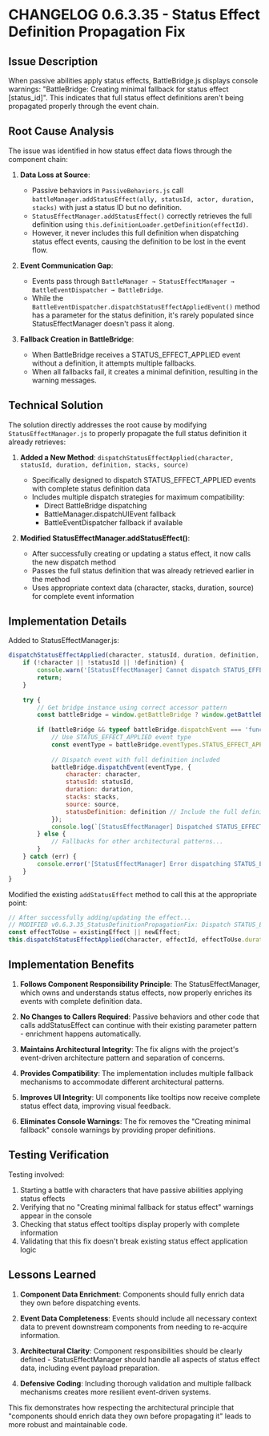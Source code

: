 # CHANGELOG 0.6.3.35 - Status Effect Definition Propagation Fix

## Issue Description

When passive abilities apply status effects, BattleBridge.js displays console warnings: "BattleBridge: Creating minimal fallback for status effect [status_id]". This indicates that full status effect definitions aren't being propagated properly through the event chain.

## Root Cause Analysis

The issue was identified in how status effect data flows through the component chain:

1. **Data Loss at Source**:
   - Passive behaviors in `PassiveBehaviors.js` call `battleManager.addStatusEffect(ally, statusId, actor, duration, stacks)` with just a status ID but no definition.
   - `StatusEffectManager.addStatusEffect()` correctly retrieves the full definition using `this.definitionLoader.getDefinition(effectId)`.
   - However, it never includes this full definition when dispatching status effect events, causing the definition to be lost in the event flow.

2. **Event Communication Gap**:
   - Events pass through `BattleManager → StatusEffectManager → BattleEventDispatcher → BattleBridge`.
   - While the `BattleEventDispatcher.dispatchStatusEffectAppliedEvent()` method has a parameter for the status definition, it's rarely populated since StatusEffectManager doesn't pass it along.

3. **Fallback Creation in BattleBridge**:
   - When BattleBridge receives a STATUS_EFFECT_APPLIED event without a definition, it attempts multiple fallbacks.
   - When all fallbacks fail, it creates a minimal definition, resulting in the warning messages.

## Technical Solution

The solution directly addresses the root cause by modifying `StatusEffectManager.js` to properly propagate the full status definition it already retrieves:

1. **Added a New Method**: `dispatchStatusEffectApplied(character, statusId, duration, definition, stacks, source)`
   - Specifically designed to dispatch STATUS_EFFECT_APPLIED events with complete status definition data
   - Includes multiple dispatch strategies for maximum compatibility:
     - Direct BattleBridge dispatching
     - BattleManager.dispatchUIEvent fallback
     - BattleEventDispatcher fallback if available

2. **Modified StatusEffectManager.addStatusEffect()**:
   - After successfully creating or updating a status effect, it now calls the new dispatch method
   - Passes the full status definition that was already retrieved earlier in the method
   - Uses appropriate context data (character, stacks, duration, source) for complete event information

## Implementation Details

Added to StatusEffectManager.js:

```javascript
dispatchStatusEffectApplied(character, statusId, duration, definition, stacks = 1, source = null) {
    if (!character || !statusId || !definition) {
        console.warn('[StatusEffectManager] Cannot dispatch STATUS_EFFECT_APPLIED: missing required parameters');
        return;
    }
    
    try {
        // Get bridge instance using correct accessor pattern
        const battleBridge = window.getBattleBridge ? window.getBattleBridge() : window.battleBridge;
        
        if (battleBridge && typeof battleBridge.dispatchEvent === 'function') {
            // Use STATUS_EFFECT_APPLIED event type
            const eventType = battleBridge.eventTypes.STATUS_EFFECT_APPLIED || 'status_effect_applied';
            
            // Dispatch event with full definition included
            battleBridge.dispatchEvent(eventType, {
                character: character,
                statusId: statusId,
                duration: duration,
                stacks: stacks,
                source: source,
                statusDefinition: definition // Include the full definition
            });
            console.log(`[StatusEffectManager] Dispatched STATUS_EFFECT_APPLIED for ${statusId} with full definition`); 
        } else {
            // Fallbacks for other architectural patterns...
        }
    } catch (err) {
        console.error('[StatusEffectManager] Error dispatching STATUS_EFFECT_APPLIED event:', err);
    }
}
```

Modified the existing `addStatusEffect` method to call this at the appropriate point:

```javascript
// After successfully adding/updating the effect...
// MODIFIED v0.6.3.35_StatusDefinitionPropagationFix: Dispatch STATUS_EFFECT_APPLIED event with full definition
const effectToUse = existingEffect || newEffect;
this.dispatchStatusEffectApplied(character, effectId, effectToUse.duration, definition, effectToUse.stacks || 1, source);
```

## Implementation Benefits

1. **Follows Component Responsibility Principle**: The StatusEffectManager, which owns and understands status effects, now properly enriches its events with complete definition data.

2. **No Changes to Callers Required**: Passive behaviors and other code that calls addStatusEffect can continue with their existing parameter pattern - enrichment happens automatically.

3. **Maintains Architectural Integrity**: The fix aligns with the project's event-driven architecture pattern and separation of concerns.

4. **Provides Compatibility**: The implementation includes multiple fallback mechanisms to accommodate different architectural patterns.

5. **Improves UI Integrity**: UI components like tooltips now receive complete status effect data, improving visual feedback.

6. **Eliminates Console Warnings**: The fix removes the "Creating minimal fallback" console warnings by providing proper definitions.

## Testing Verification

Testing involved:

1. Starting a battle with characters that have passive abilities applying status effects
2. Verifying that no "Creating minimal fallback for status effect" warnings appear in the console
3. Checking that status effect tooltips display properly with complete information
4. Validating that this fix doesn't break existing status effect application logic

## Lessons Learned

1. **Component Data Enrichment**: Components should fully enrich data they own before dispatching events.

2. **Event Data Completeness**: Events should include all necessary context data to prevent downstream components from needing to re-acquire information.

3. **Architectural Clarity**: Component responsibilities should be clearly defined - StatusEffectManager should handle all aspects of status effect data, including event payload preparation.

4. **Defensive Coding**: Including thorough validation and multiple fallback mechanisms creates more resilient event-driven systems.

This fix demonstrates how respecting the architectural principle that "components should enrich data they own before propagating it" leads to more robust and maintainable code.
